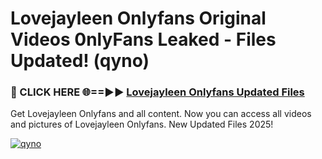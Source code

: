 # Lovejayleen Onlyfans Original Videos 0nlyFans Leaked - Files Updated! (qyno)

<h3>🔴 CLICK HERE 🌐==►► <a href="https://tinyurl.com/2m67pmp6" rel="nofollow">Lovejayleen Onlyfans Updated Files</a></h3>

Get Lovejayleen Onlyfans and all content. Now you can access all videos and pictures of Lovejayleen Onlyfans. New Updated Files 2025!

[![qyno](https://i.imgur.com/H4QAA4z.gif)](https://tinyurl.com/2m67pmp6)